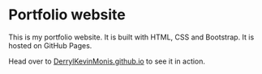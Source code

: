 # Portfolio website

This is my portfolio website. It is built with HTML, CSS and Bootstrap. It is hosted on GitHub Pages.

Head over to [DerrylKevinMonis.github.io](DerrylKevinMonis.github.io) to see it in action.
